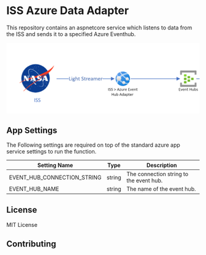 # ISS Azure Data Adapter
This repository contains an aspnetcore service which listens to data from the ISS and sends it to a specified Azure Eventhub.

![architecture](./Docs/architecture.png)

## App Settings

The Following settings are required on top of the standard azure app service settings to run the function.


| Setting Name | Type | Description |
| ------------ | ---- | ----------- |
| EVENT_HUB_CONNECTION_STRING | string | The connection string to the event hub. |
| EVENT_HUB_NAME | string | The name of the event hub. |




## License
MIT License

## Contributing
